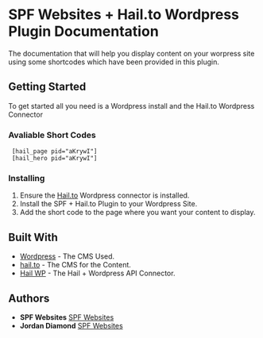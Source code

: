# SPF Websites + Hail.to Wordpress Plugin Documentation

The documentation that will help you display content on your worpress site using some shortcodes which have been provided in this plugin.

## Getting Started

To get started all you need is a Wordpress install and the Hail.to Wordpress Connector

### Avaliable Short Codes


```
 [hail_page pid="aKrywI"]
 [hail_hero pid="aKrywI"]

```

### Installing

1. Ensure the [Hail.to](https://github.com/hail/hail-wordpress) Wordpress connector is installed.
2. Install the SPF + Hail.to Plugin to your Wordpress Site.
3. Add the short code to the page where you want your content to display.


## Built With

* [Wordpress](https://wordpress.org) - The CMS Used.
* [hail.to](https://hail.to) - The CMS for the Content.
* [Hail WP](https://github.com/hail/hail-wordpress) - The Hail + Wordpress API Connector.


## Authors

* **SPF Websites** [SPF Websites](http://spf.nz)
* **Jordan Diamond** [SPF Websites](http://spf.nz)


